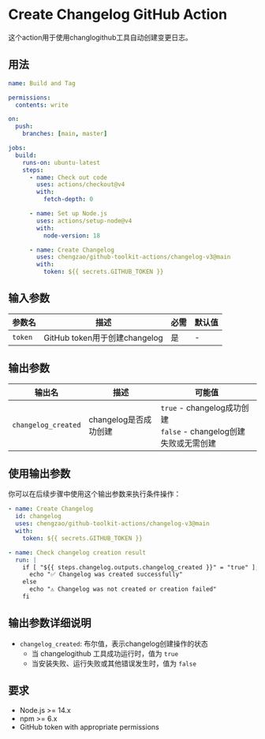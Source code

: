 # Create Changelog GitHub Action

这个action用于使用changlogithub工具自动创建变更日志。

## 用法

```yaml
name: Build and Tag

permissions:
  contents: write

on:
  push:
    branches: [main, master]

jobs:
  build:
    runs-on: ubuntu-latest
    steps:
      - name: Check out code
        uses: actions/checkout@v4
        with:
          fetch-depth: 0

      - name: Set up Node.js
        uses: actions/setup-node@v4
        with:
          node-version: 18

      - name: Create Changelog
        uses: chengzao/github-toolkit-actions/changelog-v3@main
        with:
          token: ${{ secrets.GITHUB_TOKEN }}
```

## 输入参数

| 参数名 | 描述 | 必需 | 默认值 |
|--------|------|------|--------|
| `token` | GitHub token用于创建changelog | 是 | - |

## 输出参数

| 输出名 | 描述 | 可能值 |
|--------|------|--------|
| `changelog_created` | changelog是否成功创建 | `true` - changelog成功创建<br>`false` - changelog创建失败或无需创建 |

## 使用输出参数

你可以在后续步骤中使用这个输出参数来执行条件操作：

```yaml
- name: Create Changelog
  id: changelog
  uses: chengzao/github-toolkit-actions/changelog-v3@main
  with:
    token: ${{ secrets.GITHUB_TOKEN }}

- name: Check changelog creation result
  run: |
    if [ "${{ steps.changelog.outputs.changelog_created }}" = "true" ]; then
      echo "✅ Changelog was created successfully"
    else
      echo "⚠️ Changelog was not created or creation failed"
    fi
```

## 输出参数详细说明

- `changelog_created`: 布尔值，表示changelog创建操作的状态
  - 当 changelogithub 工具成功运行时，值为 `true`
  - 当安装失败、运行失败或其他错误发生时，值为 `false`

## 要求

- Node.js >= 14.x
- npm >= 6.x
- GitHub token with appropriate permissions